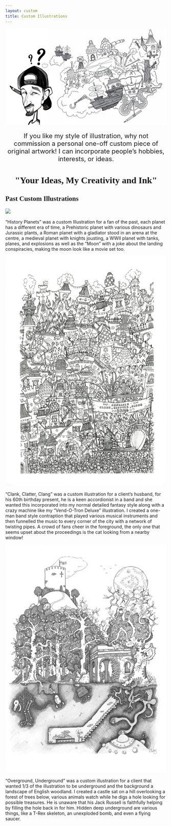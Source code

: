 ```yaml
---
layout: custom
title: Custom Illustrations
---
```


<img src="/images/custom/Custom.jpg" class="fit image">

<center><p style="font-size: 20px;">If you like my style of illustration, why not commission a personal one-off custom piece of original artwork! I can incorporate people’s hobbies, interests, or ideas.</p>

<h1 style="font-family: Pacifico;">"Your Ideas, My Creativity and Ink"</h1></center>

<h2 style="font-family: Pacifico;">Past Custom Illustrations</h2>

<div class="row">
	<section class="4u 12u(small)">
		<a href="/custom/history_planets.html"><img src="/images/portfolio/fullwidth/HistoryPlanets.jpg" class="fit image"></a>
	</section>
	<section class="8u 12u(small)">
		<p>“History Planets” was a custom Illustration for a fan of the past, each planet has a different era of time, a Prehistoric planet with various dinosaurs and Jurassic plants, a Roman planet with a gladiator stood in an arena at the centre, a medieval planet with knights jousting, a WWII planet with tanks, planes, and explosions as well as the “Moon” with a joke about the landing conspiracies, making the moon look like a movie set too.</p>
	</section>
</div>

<div class="row">
	<section class="4u 12u(small)">
		<a href="/custom/clank_clatter_clang.html"><img src="/images/portfolio/fullwidth/ClankClatterClang10m.jpg" class="fit image"></a>
	</section>
	<section class="8u 12u(small)">
		<p>“Clank, Clatter, Clang” was a custom illustration for a client’s husband, for his 60th birthday present, he is a keen accordionist in a band and she wanted this incorporated into my normal detailed fantasy style along with a crazy machine like my “Vend-O-Tron Deluxe” illustration. I created a one-man band style contraption that played various musical instruments and then funnelled the music to every corner of the city with a network of twisting pipes. A crowd of fans cheer in the foreground, the only one that seems upset about the proceedings is the cat looking from a nearby window!</p>
	</section>
</div>

<div class="row">
	<section class="4u 12u(small)">
		<a href="/custom/under_overground.html"><img src="/images/portfolio/fullwidth/Underground, Overground.jpg" class="fit image"></a>
	</section>
	<section class="8u 12u(small)">
		<p>“Overground, Underground” was a custom illustration for a client that wanted 1/3 of the illustration to be underground and the background a landscape of English woodland. I created a castle sat on a hill overlooking a forest of trees below, various animals watch while he digs a hole looking for possible treasures. He is unaware that his Jack Russell is faithfully helping by filling the hole back in for him. Hidden deep underground are various things, like a T-Rex skeleton, an unexploded bomb, and even a flying saucer.</p>
	</section>
</div>
